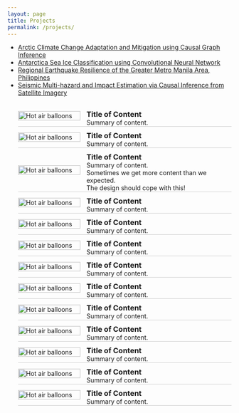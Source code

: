 ```yaml
---
layout: page
title: Projects
permalink: /projects/
---
```


<ul>
	<li><a href="ArcticCCAM">Arctic Climate Change Adaptation and Mitigation using Causal Graph Inference</a></li>
	<li><a href="SeaIceDL">Antarctica Sea Ice Classification using Convolutional Neural Network</a></li>
	<li><a href="EarthquakeGMMA">Regional Earthquake Resilience of the Greater Metro Manila Area, Philippines</a></li>
	<li><a href="VBCI">Seismic Multi-hazard and Impact Estimation via Causal Inference from Satellite Imagery</a></li>
</ul>


<style>
	.list {
	max-width: 1400px;
	margin: 20px auto;
	}

	.img-list a {
	text-decoration: none;
	}

	.li-sub p {
	margin: 0;
	}

	.list li {
	border-bottom: 1px solid #ccc;
	display: table;
	border-collapse: collapse;
	width: 100%;
	}
	.inner {
	display: table-row;
	overflow: hidden;
	}
	.li-img {
	display: table-cell;
	vertical-align: middle;
	width: 30%;
	padding-right: 1em;
	}
	.li-img img {
	display: block;
	width: 100%;
	height: auto;
	
	}
	.li-text {
	display: table-cell;
	vertical-align: middle;
	width: 70%;
	}
	.li-head {
	margin: 10px 0 0 0;
	}
	.li-sub {
	margin: 0;
	}

	@media all and (min-width: 45em) {
	.list li {
		float: left;
		width: 50%;
	}
	}

	@media all and (min-width: 75em) {
	.list li {
		width: 33.33333%;
	}
	}

	/* for flexbox */
	@supports(display: flex) {
	.list {
		display: flex;
		flex-wrap: wrap;
	}
	
	.li-img,
	.li-text,
	.list li {
		display: block;
		float: none;
	}

	.li-img {
		align-self: center; /* to match the middle alignment of the original */
	}
	
	.inner {
		display: flex;
	}
	}

	/* for grid */
	@supports(display: grid) {
	.list {
		display: grid;
		grid-template-columns: repeat(auto-fill, minmax(400px, 1fr));
	}
	
	.list li {
		width: auto; /* this overrides the media queries */
	}
	}
</style>

<div class="supports"></div>

<ul class="list img-list">
  <li>
    <a href="#" class="inner">
      <div class="li-img">
        <img src="https://s3-us-west-2.amazonaws.com/s.cdpn.io/12005/balloon-sq1.jpg" alt="Hot air balloons" />
      </div>
      <div class="li-text">
        <h3 class="li-head">Title of Content</h3>
        <div class="li-sub">
          <p>Summary of content.</p>
        </div>
      </div>
    </a>
  </li>
  <li>
    <a href="#" class="inner">
      <div class="li-img">
        <img src="https://s3-us-west-2.amazonaws.com/s.cdpn.io/12005/balloon-sq2.jpg" alt="Hot air balloons" />
      </div>
      <div class="li-text">
       <h3 class="li-head">Title of Content</h3>
        <div class="li-sub">
          <p>Summary of content.</p>
        </div>
      </div>
    </a>
  </li>
  <li>
    <a href="#" class="inner">
      <div class="li-img">
        <img src="https://s3-us-west-2.amazonaws.com/s.cdpn.io/12005/balloon-sq3.jpg" alt="Hot air balloons" />
      </div>
      <div class="li-text">
        <h3 class="li-head">Title of Content</h3>
        <div class="li-sub">
          <p>Summary of content.</p>
          <p>Sometimes we get more content than we expected.</p>
          <p>The design should cope with this!</p>
        </div>
      </div>
    </a>
  </li>
  <li>
    <a href="#" class="inner">
      <div class="li-img">
        <img src="https://s3-us-west-2.amazonaws.com/s.cdpn.io/12005/balloon-sq4.jpg" alt="Hot air balloons" />
      </div>
      <div class="li-text">
        <h3 class="li-head">Title of Content</h3>
        <div class="li-sub">
          <p>Summary of content.</p>
        </div>
      </div>
    </a>
  </li>
  <li>
    <a href="#" class="inner">
      <div class="li-img">
        <img src="https://s3-us-west-2.amazonaws.com/s.cdpn.io/12005/balloon-sq5.jpg" alt="Hot air balloons" />
      </div>
      <div class="li-text">
        <h3 class="li-head">Title of Content</h3>
        <div class="li-sub">
          <p>Summary of content.</p>
        </div>
      </div>
    </a>
  </li>
  <li>
    <a href="#" class="inner">
      <div class="li-img">
        <img src="https://s3-us-west-2.amazonaws.com/s.cdpn.io/12005/balloon-sq6.jpg" alt="Hot air balloons" />
      </div>
      <div class="li-text">
        <h3 class="li-head">Title of Content</h3>
        <div class="li-sub">
          <p>Summary of content.</p>
        </div>
      </div>
    </a>
  </li>
  <li>
    <a href="#" class="inner">
      <div class="li-img">
        <img src="https://s3-us-west-2.amazonaws.com/s.cdpn.io/12005/balloon-sq7.jpg" alt="Hot air balloons" />
      </div>
      <div class="li-text">
       <h3 class="li-head">Title of Content</h3>
        <div class="li-sub">
          <p>Summary of content.</p>
        </div>
      </div>
    </a>
  </li>
  <li>
    <a href="#" class="inner">
      <div class="li-img">
        <img src="https://s3-us-west-2.amazonaws.com/s.cdpn.io/12005/balloon-sq8.jpg" alt="Hot air balloons" />
      </div>
      <div class="li-text">
        <h3 class="li-head">Title of Content</h3>
        <div class="li-sub">
          <p>Summary of content.</p>
        </div>
      </div>
    </a>
  </li>
  <li>
    <a href="#" class="inner">
      <div class="li-img">
        <img src="https://s3-us-west-2.amazonaws.com/s.cdpn.io/12005/balloon-sq9.jpg" alt="Hot air balloons" />
      </div>
      <div class="li-text">
        <h3 class="li-head">Title of Content</h3>
        <div class="li-sub">
          <p>Summary of content.</p>
        </div>
      </div>
    </a>
  </li>
  <li>
    <a href="#" class="inner">
      <div class="li-img">
        <img src="https://s3-us-west-2.amazonaws.com/s.cdpn.io/12005/balloon-sq10.jpg" alt="Hot air balloons" />
      </div>
      <div class="li-text">
        <h3 class="li-head">Title of Content</h3>
        <div class="li-sub">
          <p>Summary of content.</p>
        </div>
      </div>
    </a>
  </li>
  <li>
    <a href="#" class="inner">
      <div class="li-img">
        <img src="https://s3-us-west-2.amazonaws.com/s.cdpn.io/12005/balloon-sq11.jpg" alt="Hot air balloons" />
      </div>
      <div class="li-text">
        <h3 class="li-head">Title of Content</h3>
        <div class="li-sub">
          <p>Summary of content.</p>
        </div>
      </div>
    </a>
  </li>
  <li>
    <a href="#" class="inner">
      <div class="li-img">
        <img src="https://s3-us-west-2.amazonaws.com/s.cdpn.io/12005/balloon-sq12.jpg" alt="Hot air balloons" />
      </div>
      <div class="li-text">
        <h3 class="li-head">Title of Content</h3>
        <div class="li-sub">
          <p>Summary of content.</p>
        </div>
      </div>
    </a>
  </li>
  <li>
    <a href="#" class="inner">
      <div class="li-img">
        <img src="https://s3-us-west-2.amazonaws.com/s.cdpn.io/12005/balloon-sq13.jpg" alt="Hot air balloons" />
      </div>
      <div class="li-text">
        <h3 class="li-head">Title of Content</h3>
        <div class="li-sub">
          <p>Summary of content.</p>
        </div>
      </div>
    </a>
  </li>
</ul>
